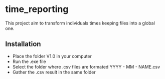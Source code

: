 # time_reporting

This project aim to transform individuals times keeping files into a global one.

## Installation
* Place the folder V1.0 in your computer
* Run the .exe file
* Select the folder where .csv files are formated YYYY - MM - NAME.csv
* Gather the .csv result in the same folder
